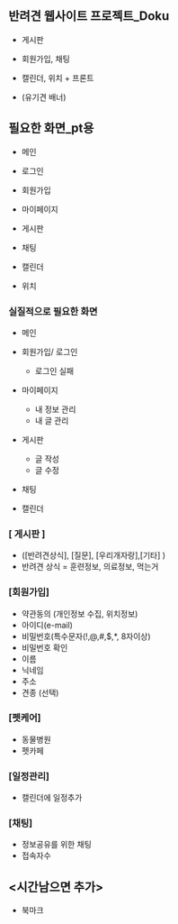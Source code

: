 ## 반려견 웹사이트 프로젝트_Doku

- 게시판
- 회원가입, 채팅
- 캘린더, 위치 + 프론트

- (유기견 배너)


## 필요한 화면_pt용

- 메인

- 로그인

- 회원가입

- 마이페이지

- 게시판

- 채팅

- 캘린더

- 위치

  

### 실질적으로 필요한 화면

- 메인
- 회원가입/ 로그인 
  
  - 로그인 실패
- 마이페이지 
  
  - 내 정보 관리
  - 내 글 관리
- 게시판
  - 글 작성
  - 글 수정
- 채팅
- 캘린더

  

### [ 게시판 ]

- ([반려견상식], [질문], [우리개자랑],[기타] )
- 반려견 상식 = 훈련정보, 의료정보, 먹는거



### [회원가입]

- 약관동의 (개인정보 수집, 위치정보)
- 아이디(e-mail)
- 비밀번호(특수문자(!,@,#,$,*, 8자이상)
- 비밀번호 확인
- 이름
- 닉네임
- 주소
- 견종 (선택) 



### [펫케어]

- 동물병원
- 펫카페



### [일정관리]

- 캘린더에 일정추가



### [채팅]

- 정보공유를 위한 채팅
- 접속자수



## <시간남으면 추가>

- 북마크
